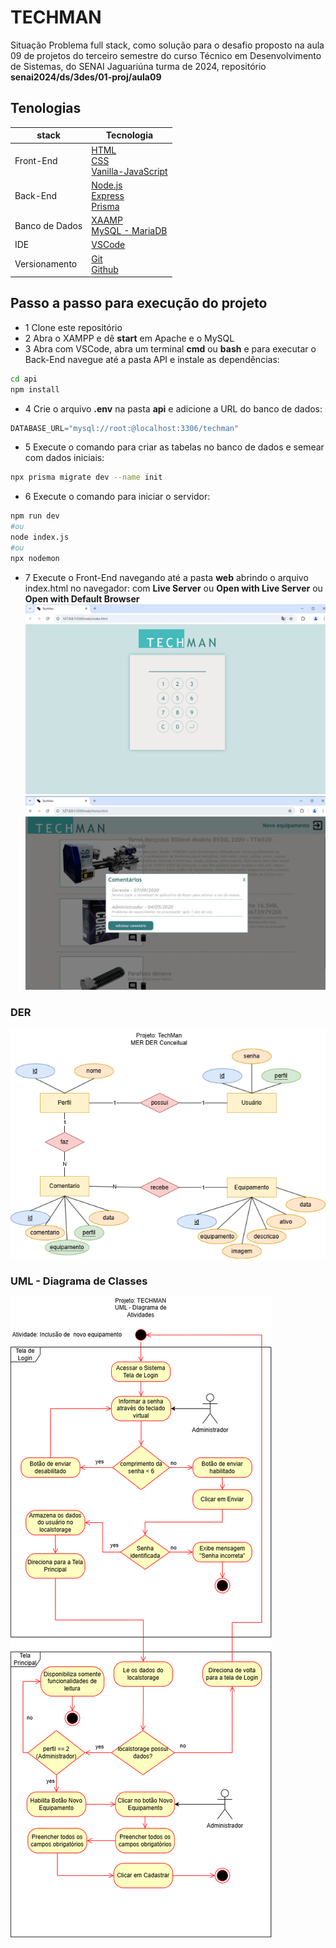 # TECHMAN
Situação Problema full stack, como solução para o desafio proposto na aula 09 de projetos do terceiro semestre do curso Técnico em Desenvolvimento de Sistemas, do SENAI Jaguariúna turma de 2024, repositório **senai2024/ds/3des/01-proj/aula09**

## Tenologias
|stack|Tecnologia|
|-|-|
|Front-End|[HTML](https://developer.mozilla.org/pt-BR/docs/Web/HTML)<br>[CSS](https://developer.mozilla.org/pt-BR/docs/Web/CSS)<br>[Vanilla-JavaScript](https://developer.mozilla.org/pt-BR/docs/Web/JavaScript)|
|Back-End|[Node.js](https://nodejs.org/)<br>[Express](https://expressjs.com/)<br>[Prisma](https://www.prisma.io/)|
|Banco de Dados|[XAAMP](https://www.apachefriends.org/pt_br/index.html)<br>[MySQL - MariaDB](https://www.mysql.com/)|
|IDE|[VSCode](https://code.visualstudio.com/)|
|Versionamento|[Git](https://git-scm.com/)<br>[Github](https://github.com)|

## Passo a passo para execução do projeto
- 1 Clone este repositório
- 2 Abra o XAMPP e dê **start** em Apache e o MySQL
- 3 Abra com VSCode, abra um terminal **cmd** ou **bash** e para executar o Back-End navegue até a pasta API e instale as dependências:
```bash
cd api
npm install
```
- 4 Crie o arquivo **.env** na pasta **api** e adicione a URL do banco de dados:
```js
DATABASE_URL="mysql://root:@localhost:3306/techman"
```
- 5 Execute o comando para criar as tabelas no banco de dados e semear com dados iniciais:
```bash
npx prisma migrate dev --name init
```
- 6 Execute o comando para iniciar o servidor:
```bash
npm run dev
#ou
node index.js
#ou
npx nodemon
```
- 7 Execute o Front-End navegando até a pasta **web** abrindo o arquivo index.html no navegador: com **Live Server** ou **Open with Live Server** ou **Open with Default Browser**
![Print da tela de login](./docs/print-login.png)
![Print da tela de login](./docs/print-home.png)

### DER
![DER](./docs/mer-der.png)

### UML - Diagrama de Classes
![UML](./docs/uml-atividades.png)